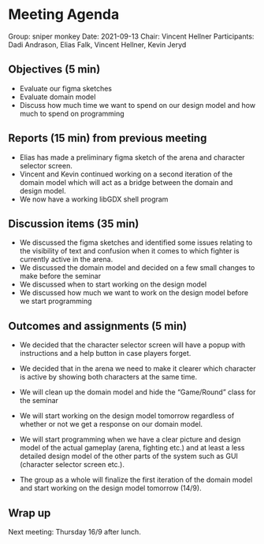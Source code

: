 # Meeting Agenda

Group: sniper monkey
Date: 2021-09-13
Chair: Vincent Hellner
Participants: Dadi Andrason, Elias Falk, Vincent Hellner, Kevin Jeryd


## Objectives (5 min)

- Evaluate our figma sketches
- Evaluate domain model
- Discuss how much time we want to spend on our design model and how much to spend on programming


## Reports (15 min) from previous meeting

- Elias has made a preliminary figma sketch of the arena and character selector screen.
- Vincent and Kevin continued working on a second iteration of the domain model which will act as a bridge between the domain and design model.
- We now have a working libGDX shell program


## Discussion items (35 min)

- We discussed the figma sketches and identified some issues relating to the visibility of text and confusion when it comes to which fighter is currently active in the arena.
- We discussed the domain model and decided on a few small changes to make before the seminar
- We discussed when to start working on the design model
- We discussed how much we want to work on the design model before we start programming



## Outcomes and assignments (5 min)

- We decided that the character selector screen will have a popup with instructions and a help button in case players forget.
- We decided that in the arena we need to make it clearer which character is active by showing both characters at the same time.
- We will clean up the domain model and hide the “Game/Round” class for the seminar
- We will start working on the design model tomorrow regardless of whether or not we get a response on our domain model.
- We will start programming when we have a clear picture and design model of the actual gameplay (arena, fighting etc.) and at least a less detailed design model of the other parts of the system such as GUI (character selector screen etc.).

- The group as a whole will finalize the first iteration of the domain model and start working on the design model tomorrow (14/9).

## Wrap up

Next meeting:
Thursday 16/9 after lunch. 


